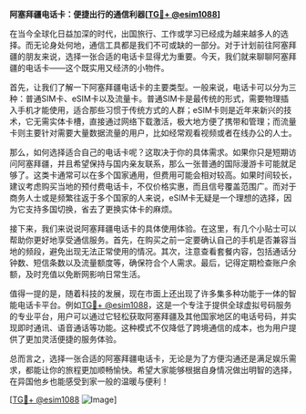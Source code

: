 **阿塞拜疆电话卡：便捷出行的通信利器[[TG💪+ @esim1088](https://t.me/s/esim1088)]**

在当今全球化日益加深的时代，出国旅行、工作或学习已经成为越来越多人的选择。而无论身处何地，通信工具都是我们不可或缺的一部分。对于计划前往阿塞拜疆的朋友来说，选择一张合适的电话卡显得尤为重要。今天，我们就来聊聊阿塞拜疆的电话卡——这个既实用又经济的小物件。

首先，让我们了解一下阿塞拜疆电话卡的主要类型。一般来说，电话卡可以分为三种：普通SIM卡、eSIM卡以及流量卡。普通SIM卡是最传统的形式，需要物理插入手机才能使用，适合那些习惯于传统方式的人群；eSIM卡则是近年来新兴的技术，它无需实体卡槽，直接通过网络下载激活，极大地方便了携带和管理；而流量卡则主要针对需要大量数据流量的用户，比如经常观看视频或者在线办公的人士。

那么，如何选择适合自己的电话卡呢？这取决于你的具体需求。如果你只是短期访问阿塞拜疆，并且希望保持与国内亲友联系，那么一张普通的国际漫游卡可能就足够了。这类卡通常可以在多个国家通用，但费用可能会相对较高。如果时间较长，建议考虑购买当地的预付费电话卡，不仅价格实惠，而且信号覆盖范围广。而对于商务人士或是频繁往返于多个国家的人来说，eSIM卡无疑是一个理想的选择，因为它支持多国切换，省去了更换实体卡的麻烦。

接下来，我们来说说阿塞拜疆电话卡的具体使用体验。在这里，有几个小贴士可以帮助你更好地享受通信服务。首先，在购买之前一定要确认自己的手机是否兼容当地的频段，避免出现无法正常使用的情况。其次，注意查看套餐内容，包括通话分钟数、短信条数以及流量额度等，确保符合个人需求。最后，记得定期检查账户余额，及时充值以免断网影响日常生活。

值得一提的是，随着科技的发展，现在市面上还出现了许多集多种功能于一体的智能电话卡平台。例如[TG💪+ @esim1088](https://t.me/s/esim1088)，这是一个专注于提供全球虚拟号码服务的专业平台，用户可以通过它轻松获取阿塞拜疆及其他国家地区的电话号码，并实现即时通讯、语音通话等功能。这种模式不仅降低了跨境通信的成本，也为用户提供了更加灵活便捷的服务体验。

总而言之，选择一张合适的阿塞拜疆电话卡，无论是为了方便沟通还是满足娱乐需求，都能让你的旅程更加顺畅愉快。希望大家能够根据自身情况做出明智的选择，在异国他乡也能感受到家一般的温暖与便利！

[[TG💪+ @esim1088](https://t.me/s/esim1088) ![Image](https://i.postimg.cc/4NQfJmqS/Snipaste-2025-05-13-00-14-12.png)]